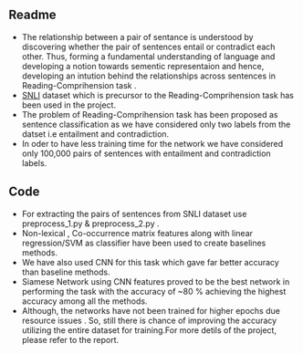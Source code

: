 ## Readme ##
* The relationship between a pair of sentance is understood by discovering whether the pair of sentences entail or contradict each other. Thus, forming a fundamental understanding of language and developing a notion towards sementic representaion and hence, developing an intution behind the relationships across sentences in Reading-Comprihension task .
*  [SNLI](https://nlp.stanford.edu/projects/snli/) dataset which is precursor to the Reading-Comprihension task has been used in the project. 
* The problem of Reading-Comprihension task has been proposed as sentence classification as we have considered only two labels from  the datset i.e entailment and contradiction. 
* In oder to have less training time for the network we have considered only 100,000 pairs of sentences with entailment and contradiction labels.
## Code ##

* For extracting the pairs of sentences from SNLI dataset use preprocess_1.py & preprocess_2.py .
* Non-lexical , Co-occurrence matrix  features along with linear regression/SVM as classifier have been used to create baselines
methods.
* We have also used CNN for this task which gave far better accuracy than baseline methods.
* Siamese Network using CNN features proved to be the best network in performing the task with the accuracy of ~80 % achieving
the highest accuracy among all the methods.
* Although, the networks have not been trained for higher epochs due resource issues . So, still there is chance of improving the accuracy utilizing the entire dataset for training.For more detils of the project, please refer to the report.

